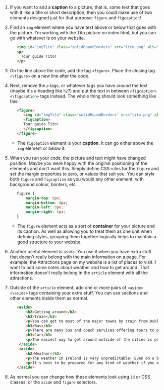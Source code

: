 1. If you want to add a **caption** to a picture, that is, some text that goes with it like a title or short description, then you could make use of two elements designed just for that purpose: `figure` and `figcaption`!
2. Find an `img` element where you have text above or below that goes with the picture. I'm working with the Tito picture on index.html, but you can go with whatever is on your website.  
   ```html
      <img id="imgTito" class="solidRoundBorders" src="tito.png" alt="Tito the dog" />  		
      <p>
        Tour guide Tito!
      </p>
   ```
3. On the line above the code, add the tag `<figure>`. Place the closing tag `<\figure>` on a new line after the code.

4. Next, remove the `p` tags, or whatever tags you have around the text \(maybe it's a heading like `h2`?\) and put the text in between `<figcaption> <\figcaption>` tags instead. The whole thing should look something like this:
   ```html
      <figure>
         <img id="imgTito" class="solidRoundBorders" src="tito.png" alt="Tito the dog" />  		
         <figcaption>
         Tour guide Tito!
         </figcaption>
      </figure>
   ```
   * The `figcaption` element is your **caption**. It can go either above the `img` element or below it.

5. When you run your code, the picture and text might have changed position. Maybe you were happy with the original positioning of the elements and don't want this. Simply define CSS rules for the `figure` and set the margin properties to zero, or values that suit you. You can style both `figure` and `figcaption` as you would any other element, with background colour, borders, etc.
   ```css
      figure { 
          margin-top: 0px;
          margin-bottom: 0px;
          margin-left: 0px;
          margin-right: 0px;
      }
   ```
   * The `figure` element acts as a sort of **container** for your picture and its caption. As well as allowing you to treat them as one unit when defining styles, grouping them together logically helps to maintain a good structure to your website.
   
6. Another useful element is `aside`. You use it when you have extra stuff that doesn't really belong with the main information on a page. For example, the Attractions page on my website is a list of places to visit. I want to add some notes about weather and how to get around. That information doesn't really belong in the `article` element with all the attractions.

7. Outside of the `article` element, add one or more pairs of `<aside> <\aside>` tags containing your extra stuff. You can use sections and other elements inside them as normal.
   ```html  
      <aside>
          <h2>Getting around</h2>
          <h3>Train</h3>
          <p>You can get to most of the major towns by train from Dublin.</p>
          <h3>Bus</h3>
          <p>There are many bus and coach services offering tours to popular locations and tourist attractions.</p>
          <h3>Car</h3>
          <p>The easiest way to get around outside of the cities is probably by car. Many remote areas do not have regular public transport services.</p>
       </aside>
       <aside>
          <h2>Weather</h2>
          <p>The weather in Ireland is very unpredictable! Even on a beautiful day you could get unexpectedly rained on.</p>
          <p>It's best to be prepared for any kind of weather if you are going outside.</p>
      </aside>
   ```

  8. As normal you can change how these elements look using `id` or CSS classes, or the `aside` and `figure` selectors.
   

   